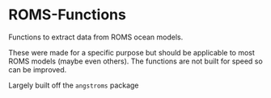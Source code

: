 # ROMS-Functions
Functions to extract data from ROMS ocean models.

These were made for a specific purpose but should be applicable to most ROMS models (maybe even others).
The functions are not built for speed so can be improved.

Largely built off the `angstroms` package

